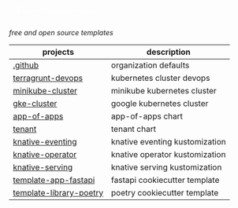 <p style="color: white; border-width: 3px; border-radius: 30px; padding: 15px;">
🌹 <i>generic-infrastructure</i>
</p>

*free and open source templates*

| projects                  | description                    |
|---------------------------|--------------------------------|
| [.github]                 | organization defaults          |
| [terragrunt-devops]       | kubernetes cluster devops      |
| [minikube-cluster]        | minikube kubernetes cluster    |
| [gke-cluster]             | google kubernetes cluster      |
| [app-of-apps]             | app-of-apps chart              |
| [tenant]                  | tenant chart                   |
| [knative-eventing]        | knative eventing kustomization |
| [knative-operator]        | knative operator kustomization |
| [knative-serving]         | knative serving kustomization  |
| [template-app-fastapi]    | fastapi cookiecutter template  |
| [template-library-poetry] | poetry cookiecutter template   |

[.github]: https://github.com/generic-infrastructure/.github
[terragrunt-devops]: https://github.com/generic-infrastructure/terragrunt-devops
[minikube-cluster]: https://github.com/generic-infrastructure/minikube-cluster
[gke-cluster]: https://github.com/generic-infrastructure/gke-cluster
[app-of-apps]: https://github.com/generic-infrastructure/app-of-apps
[tenant]: https://github.com/generic-infrastructure/tenant
[knative-eventing]: https://github.com/generic-infrastructure/knative-eventing
[knative-operator]: https://github.com/generic-infrastructure/knative-operator
[knative-serving]: https://github.com/generic-infrastructure/knative-serving
[template-app-fastapi]: https://github.com/generic-infrastructure/template-app-fastapi
[template-library-poetry]: https://github.com/generic-infrastructure/template-library-poetry
